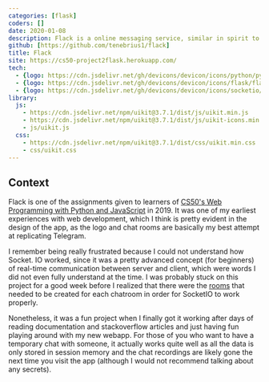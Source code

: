 ```yaml
---
categories: [flask]
coders: []
date: 2020-01-08
description: Flack is a online messaging service, similar in spirit to Slack
github: [https://github.com/tenebrius1/flack]
title: Flack
site: https://cs50-project2flask.herokuapp.com/
tech:
  - {logo: https://cdn.jsdelivr.net/gh/devicons/devicon/icons/python/python-original.svg, name: Python, url: https://www.python.org/}
  - {logo: https://cdn.jsdelivr.net/gh/devicons/devicon/icons/flask/flask-original.svg, name: Flask, url: https://flask.palletsprojects.com/en/2.0.x/}
  - {logo: https://cdn.jsdelivr.net/gh/devicons/devicon/icons/socketio/socketio-original.svg, name: Socket.IO, url: https://socket.io/}
library:
  js:
    - https://cdn.jsdelivr.net/npm/uikit@3.7.1/dist/js/uikit.min.js
    - https://cdn.jsdelivr.net/npm/uikit@3.7.1/dist/js/uikit-icons.min.js
    - js/uikit.js
  css: 
    - https://cdn.jsdelivr.net/npm/uikit@3.7.1/dist/css/uikit.min.css
    - css/uikit.css
---
```


## Context

Flack is one of the assignments given to learners of [CS50's Web Programming with Python and JavaScript](https://cs50.harvard.edu/summer/web/2019/projects/2/) in 2019. It was one of my earliest experiences with web development, which I think is pretty evident in the design of the app, as the logo and chat rooms are basically my best attempt at replicating Telegram.

I remember being really frustrated because I could not understand how Socket. IO worked, since it was a pretty advanced concept (for beginners) of real-time communication between server and client, which were words I did not even fully understand at the time. I was probably stuck on this project for a good week before I realized that there were the [rooms](https://socket.io/docs/v4/rooms/) that needed to be created for each chatroom in order for SocketIO to work properly.

Nonetheless, it was a fun project when I finally got it working after days of reading documentation and stackoverflow articles and just having fun playing around with my new webapp. For those of you who want to have a temporary chat with someone, it actually works quite well as all the data is only stored in session memory and the chat recordings are likely gone the next time you visit the app (although I would not recommend talking about any secrets).
